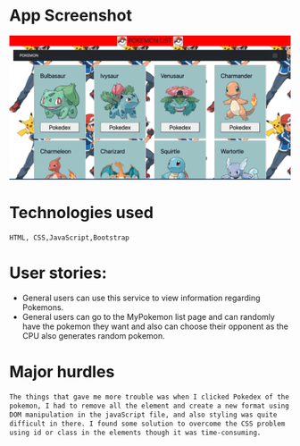 # App Screenshot
![](images/PokeApi.png)


# Technologies used
    HTML, CSS,JavaScript,Bootstrap

# User stories:

* General users can use this service to view information regarding Pokemons.
* General users can go to the MyPokemon list page and can randomly have the pokemon they want and also can choose their opponent as the CPU also generates random pokemon.

# Major hurdles
    The things that gave me more trouble was when I clicked Pokedex of the pokemon, I had to remove all the element and create a new format using DOM manipulation in the javaScript file, and also styling was quite difficult in there. I found some solution to overcome the CSS problem using id or class in the elements though it was time-consuming.

